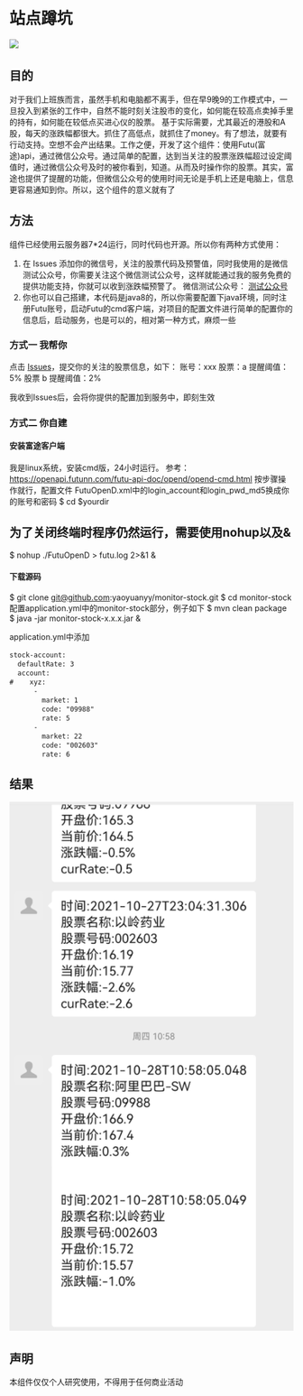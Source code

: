 

# 站点蹲坑

![](https://images.pexels.com/photos/3483098/pexels-photo-3483098.jpeg?cs=srgb&dl=pexels-john-guccione-wwwadvergroupcom-3483098.jpg&fm=jpg)

## 目的
   对于我们上班族而言，虽然手机和电脑都不离手，但在早9晚9的工作模式中，一旦投入到紧张的工作中，自然不能时刻关注股市的变化，如何能在较高点卖掉手里的持有，如何能在较低点买进心仪的股票。
   基于实际需要，尤其最近的港股和A股，每天的涨跌幅都很大。抓住了高低点，就抓住了money。有了想法，就要有行动支持。空想不会产出结果。工作之便，开发了这个组件：使用Futu(富途)api，通过微信公众号。通过简单的配置，达到当关注的股票涨跌幅超过设定阈值时，通过微信公众号及时的被你看到，知道。从而及时操作你的股票。其实，富途也提供了提醒的功能，但微信公众号的使用时间无论是手机上还是电脑上，信息更容易通知到你。所以，这个组件的意义就有了


## 方法
组件已经使用云服务器7*24运行，同时代码也开源。所以你有两种方式使用：
1. 在 Issues 添加你的微信号，关注的股票代码及预警值，同时我使用的是微信测试公众号，你需要关注这个微信测试公众号，这样就能通过我的服务免费的提供功能支持，你就可以收到涨跌幅预警了。
微信测试公众号：
[测试公众号](https://github.com/yaoyuanyy/monitor-stock/blob/master/%E6%B5%8B%E8%AF%95%E5%85%AC%E4%BC%97%E5%8F%B7.jpeg)
2. 你也可以自己搭建，本代码是java8的，所以你需要配置下java环境，同时注册Futu账号，启动Futu的cmd客户端，对项目的配置文件进行简单的配置你的信息后，启动服务，也是可以的，相对第一种方式，麻烦一些

### 方式一 我帮你
点击 [Issues](https://github.com/yaoyuanyy/monitor-stock/issues)，提交你的关注的股票信息，如下：
账号：xxx
  股票：a
  提醒阈值：5%
  股票 b
  提醒阈值：2%

我收到Issues后，会将你提供的配置加到服务中，即刻生效


### 方式二 你自建

#### 安装富途客户端
我是linux系统，安装cmd版，24小时运行。
参考：https://openapi.futunn.com/futu-api-doc/opend/opend-cmd.html
按步骤操作就行，配置文件 FutuOpenD.xml中的login_account和login_pwd_md5换成你的账号和密码
$ cd $yourdir
## 为了关闭终端时程序仍然运行，需要使用nohup以及&
$ nohup ./FutuOpenD > futu.log 2>&1 & 


#### 下载源码
$ git clone git@github.com:yaoyuanyy/monitor-stock.git
$ cd monitor-stock
配置application.yml中的monitor-stock部分，例子如下
$ mvn clean package
$ java -jar monitor-stock-x.x.x.jar &

application.yml中添加
```
stock-account:
  defaultRate: 3
  account:
#    xyz:
      -
        market: 1
        code: "09988"
        rate: 5
      -
        market: 22
        code: "002603"
        rate: 6
```


## 结果

![](https://github.com/yaoyuanyy/monitor-stock/blob/master/111111.png)


## 声明
本组件仅仅个人研究使用，不得用于任何商业活动
